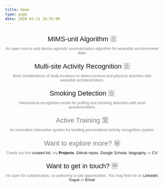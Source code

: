 ```yaml
---
title: Home
type: page
date: 2020-02-21 16:35:00
---
```

* [MIMS-unit Algorithm](/projects/MIMSunit) 🈴

  An open source and device-agnostic summarization algorithm for wearable accelerometer data.
* [Multi-site Activity Recognition](/projects/MUSS) 🈴

  Best comibinations of body locations to detect posture and physical activities with wearable accelerometers.
* [Smoking Detection](/projects/tang_pervhealth_14) 🈴

  Hierarchical recognition model for puffing and smoking detection with wrist accelerometers.
* Active Training 🈺

  An innovative interactive system for building personalized activity recognition system.
* Want to explore more? ㊙️

  Check out this [curated list](https://qutang.dev/blog/eo9zcq), my [**Projects**](/projects), [Github repos](https://github.com/qutang?tab=repositories), [Google Scholar](https://scholar.google.com/citations?user=siPONw4AAAAJ&hl=en), [biography](/about#bio), or [CV](/media/uploads/CV.pdf).
* [Want to get in touch?](/about#contact) 🈸

  I'm open for collaboration, co-authoring or job opportunities. You may find me on [LinkedIn](https://www.linkedin.com/in/qutang/), [Yuque](https://www.yuque.com/qutang) or [Email](https://mailhide.io/e/SthF9).

<style>
  @media screen and (min-width: 1024px) {
    ul {
      max-width: 80em;
      margin: 0 auto;
    }
    li {
      width: 18em;
      padding: 0.5em 1em;
      margin-top: 0;
    }
  }

  @media only screen and (max-width: 600px) {
    ul {
      width: 100%;
      margin: 0 auto;
    }
    li {
      padding: 0;
      margin-top: 0;
    }
  }
  ul{
    display: flex;
    list-style-type: none;
    justify-content: space-around;
    align-content: center;
    margin: 0 auto;
    padding-left: 0;
    flex-wrap: wrap;
  }

  

  li p {
    font-size: 0.9em;
    text-align: center;
    -webkit-hyphens: auto;
    -ms-hyphens: auto;
    hyphens: auto;
    margin: 0.5em 0;
    color: gray;
  }

  li>:first-child, li>:first-child a {
    font-size: 22px;
    font-family: Arial;
    text-align: center;
  }

  li a {
    font-family: Arial;
    text-decoration: none;
  }

  li a:hover{
    text-decoration: underline;
  }

  li :nth-child(n+2) {
    font-family: Arial;
  }
</style>
